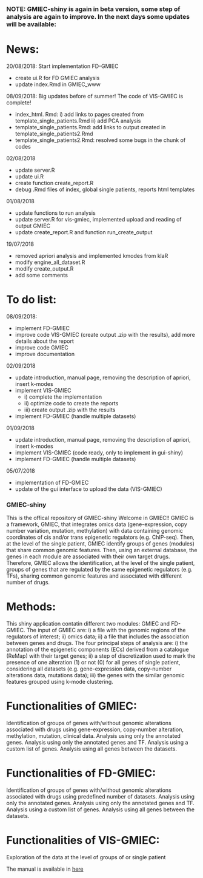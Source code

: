 ### NOTE: GMIEC-shiny is again in beta version, some step of analysis are again to improve. In the next days some updates will be available:

# News:
20/08/2018: Start implementation FD-GMIEC
- create ui.R for FD GMIEC analysis
- update index.Rmd in GMIEC_www

08/09/2018: Big updates before of summer! The code of VIS-GMIEC is complete!

- index_html. Rmd: i) add links to pages created from template_single_patients.Rmd ii) add PCA analysis
- template_single_patients.Rmd: add links to output created in template_single_patients2.Rmd
- template_single_patients2.Rmd: resolved some bugs in the chunk of codes

02/08/2018

- update server.R
- update ui.R
- create function create_report.R
- debug .Rmd files of index, global single patients, reports html templates

01/08/2018

- update functions to run analysis
- update server.R for vis-gmiec, implemented upload and reading of output GMIEC
- update create_report.R and function run_create_output

19/07/2018

- removed apriori analysis and implemented kmodes from klaR 
- modify engine_all_dataset.R  
- modify create_output.R 
- add some comments 

# To do list:
08/09/2018:
- implement FD-GMIEC
- improve code VIS-GMIEC (create output .zip with the results), add more details about the report
- improve code GMIEC
- improve documentation

02/09/2018
- update introduction, manual page, removing the description of apriori, insert k-modes
- implement VIS-GMIEC
  - i) complete the implementation
  - ii) optimize code to create the reports
  - iii) create output .zip with the results
- implement FD-GMIEC (handle multiple datasets) 

01/09/2018
- update introduction, manual page, removing the description of apriori, insert k-modes
- implement VIS-GMIEC (code ready, only to implement in gui-shiny)
- implement FD-GMIEC (handle multiple datasets)

05/07/2018

- implementation of FD-GMIEC
- update of the gui interface to upload the data (VIS-GMIEC)

### GMIEC-shiny
This is the offical repository of GMIEC-shiny
Welcome in GMIEC!! GMIEC is a framework, GMIEC, that integrates omics data (gene-expression, copy number variation, mutation, methylation) with data containing genomic coordinates of cis and/or trans epigenetic regulators (e.g. ChIP-seq). Then, at the level of the single patient, GMIEC identify groups of genes (modules) that share common genomic features. Then, using an external database, the genes in each module are associated with their own target drugs. Therefore, GMIEC allows the identification, at the level of the single patient, groups of genes that are regulated by the same epigenetic regulators (e.g. TFs), sharing common genomic features and associated with different number of drugs.

# Methods:
This shiny application contatin different two modules: GMIEC and FD-GMIEC. The input of GMIEC are: i) a file with the genomic regions of the regulators of interest; ii) omics data; ii) a file that includes the association between genes and drugs. The four principal steps of analysis are: i) the annotation of the epigenetic components (ECs) derived from a catalogue (ReMap) with their target genes; ii) a step of discretization used to mark the presence of one alteration (1) or not (0) for all genes of single patient, considering all datasets (e.g. gene-expression data, copy-number alterations data, mutations data); iii) the genes with the similar genomic features grouped using k-mode clustering.

# Functionalities of GMIEC:

Identification of groups of genes with/without genomic alterations associated with drugs using gene-expression, copy-number alteration, methylation, mutation, clinical data.
Analysis using only the annotated genes.
Analysis using only the annotated genes and TF.
Analysis using a custom list of genes.
Analysis using all genes between the datasets.

# Functionalities of FD-GMIEC:
Identification of groups of genes with/without genomic alterations associated with drugs using predefined number of datasets.
Analysis using only the annotated genes.
Analysis using only the annotated genes and TF.
Analysis using a custom list of genes.
Analysis using all genes between the datasets.

# Functionalities of VIS-GMIEC:
Exploration of the data at the level of groups of or single patient


The manual is available in [here](https://cdn.rawgit.com/guidmt/GMIEC-shiny/cf5fffbd/GMIEC_www/manual.html)
